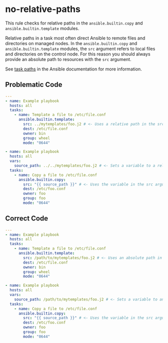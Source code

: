# no-relative-paths

This rule checks for relative paths in the `ansible.builtin.copy` and `ansible.builtin.template` modules.

Relative paths in a task most often direct Ansible to remote files and directories on managed nodes.
In the `ansible.builtin.copy` and `ansible.builtin.template` modules, the `src` argument refers to local files and directories on the control node.
For this reason you should always provide an absolute path to resources with the `src` argument.

See [task paths](https://docs.ansible.com/ansible/latest/user_guide/playbook_pathing.html#task-paths) in the Ansible documentation for more information.

## Problematic Code

```yaml
---
- name: Example playbook
  hosts: all
  tasks:
    - name: Template a file to /etc/file.conf
      ansible.builtin.template:
        src: ../mytemplates/foo.j2 # <- Uses a relative path in the src argument.
        dest: /etc/file.conf
        owner: bin
        group: wheel
        mode: "0644"
```

```yaml
- name: Example playbook
  hosts: all
  vars:
    source_path: ../../mytemplates/foo.j2 # <- Sets a variable to a relative path.
  tasks:
    - name: Copy a file to /etc/file.conf
      ansible.builtin.copy:
        src: "{{ source_path }}" # <- Uses the variable in the src argument.
        dest: /etc/foo.conf
        owner: foo
        group: foo
        mode: "0644"
```

## Correct Code

```yaml
---
- name: Example playbook
  hosts: all
  tasks:
    - name: Template a file to /etc/file.conf
      ansible.builtin.template:
        src: /path/to/mytemplates/foo.j2 # <- Uses an absolute path in the src argument.
        dest: /etc/file.conf
        owner: bin
        group: wheel
        mode: "0644"
```

```yaml
- name: Example playbook
  hosts: all
  vars:
    source_path: /path/to/mytemplates/foo.j2 # <- Sets a variable to an absolute path.
  tasks:
    - name: Copy a file to /etc/file.conf
      ansible.builtin.copy:
        src: "{{ source_path }}" # <- Uses the variable in the src argument.
        dest: /etc/foo.conf
        owner: foo
        group: foo
        mode: "0644"
```

